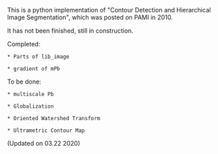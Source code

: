 This is a python implementation of "Contour Detection and Hierarchical Image Segmentation", which was posted on PAMI in 2010.

It has not been finished, still in construction.

Completed:

	* Parts of lib_image

	* gradient of mPb

To be done:
 
	* multiscale Pb

	* Globalization

	* Oriented Watershed Transform

	* Ultrametric Contour Map

(Updated on 03.22 2020) 
